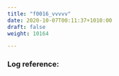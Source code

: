 ```yaml
---
title: "f0016_vvvvv"
date: 2020-10-07T00:11:37+1010:00
draft: false
weight: 10164

---
```


### Log reference: <no value>

```
